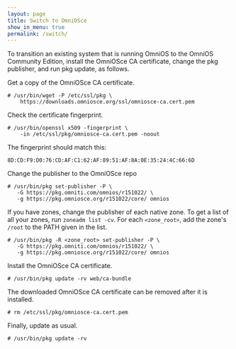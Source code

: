 ```yaml
---
layout: page
title: Switch to OmniOSce
show_in_menu: true
permalink: /switch/
---
```


To transition an existing system that is running OmniOS to
the OmniOS Community Edition, install the OmniOSce CA certificate, 
change the pkg publisher, and run pkg update, as follows.

Get a copy of the OmniOSce CA certificate.

```
# /usr/bin/wget -P /etc/ssl/pkg \
    https://downloads.omniosce.org/ssl/omniosce-ca.cert.pem 
```

Check the certificate fingerprint. 

```
# /usr/bin/openssl x509 -fingerprint \
    -in /etc/ssl/pkg/omniosce-ca.cert.pem -noout
```

The fingerprint should match this:

`8D:CD:F9:D0:76:CD:AF:C1:62:AF:89:51:AF:8A:0E:35:24:4C:66:6D`

Change the publisher to the OmniOSce repo 

```
# /usr/bin/pkg set-publisher -P \
   -G https://pkg.omniti.com/omnios/r151022/ \
   -g https://pkg.omniosce.org/r151022/core/ omnios 
```

If you have zones, change the publisher of each native zone.  To get a list of all your zones, run `zoneadm list -cv`. For each `<zone_root>`, add the zone's `/root` to the PATH given in the list. 


```
# /usr/bin/pkg -R <zone_root> set-publisher -P \
   -G https://pkg.omniti.com/omnios/r151022/ \
   -g https://pkg.omniosce.org/r151022/core/ omnios 
```

Install the OmniOSce CA certificate. 

```
# /usr/bin/pkg update -rv web/ca-bundle 
```

The downloaded OmniOSce CA certificate can be removed after it is installed. 

```
# rm /etc/ssl/pkg/omniosce-ca.cert.pem 
```

Finally, update as usual.

```
# /usr/bin/pkg update -rv 
```
